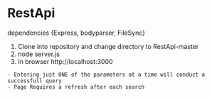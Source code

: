# RestApi

dependencies {Express, bodyparser, FileSync}

  1. Clone into repository and change directory to RestApi-master
  2. node server.js
  3. In browser http://localhost:3000
  
    - Entering just ONE of the parameters at a time will conduct a successfull query
    - Page Requires a refresh after each search
  
  
